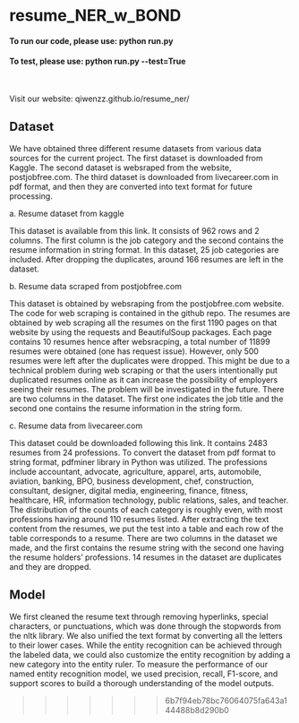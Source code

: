 # resume_NER_w_BOND

#### To run our code, please use: python run.py
#### To test, please use: python run.py --test=True

<br />

Visit our website:
qiwenzz.github.io/resume_ner/

## Dataset
We have obtained three different resume datasets from various data sources for the current project. The first dataset is downloaded from Kaggle. The second dataset is websraped from the website, postjobfree.com. The third dataset is downloaded from livecareer.com in pdf format, and then they are converted into text format for future processing.

a. Resume dataset from kaggle
	
  This dataset is available from this link. It consists of 962 rows and 2 columns. The first column is the job category and the second contains the resume information in string format. In this dataset, 25 job categories are included. After dropping the duplicates,  around 166 resumes are left in the dataset.

b. Resume data scraped from postjobfree.com
	
  This dataset is obtained by websraping from the postjobfree.com website. The code for web scraping is contained in the github repo. The resumes are obtained by web scraping all the resumes on the first 1190 pages on that website by using the requests and BeautifulSoup packages. Each page contains 10 resumes hence after websracping, a total number of 11899 resumes were obtained (one has request issue). However, only 500 resumes were left after the duplicates were dropped. This might be due to a technical problem during web scraping or that the users intentionally put duplicated resumes online as it can increase the possibility of employers seeing their resumes. The problem will be investigated in the future. There are two columns in the dataset. The first one indicates the job title and the second one contains the resume information in the string form. 

c. Resume data from livecareer.com
	
  This dataset could be downloaded following this link. It contains 2483 resumes from 24 professions. To convert the dataset from pdf format to string format, pdfminer library in Python was utilized. The professions include accountant, advocate, agriculture, apparel, arts, automobile, aviation, banking, BPO, business development, chef, construction, consultant, designer, digital media, engineering, finance, fitness, healthcare, HR, information technology, public relations, sales, and teacher. The distribution of the counts of each category is roughly even, with most professions having around 110 resumes listed. After extracting the text content from the resumes, we put the test into a table and each row of the table corresponds to a resume. There are two columns in the dataset we made, and the first contains the resume string with the second one having the resume holders’ professions. 14 resumes in the dataset are duplicates and they are dropped.
  

## Model

We first cleaned the resume text through removing hyperlinks, special characters, or punctuations, which was done through the stopwords from the nltk library. We also unified the text format by converting all the letters to their lower cases. While the entity recognition can be achieved through the labeled data, we could also customize the entity recognition by adding a new category into the entity ruler. To measure the performance of our named entity recognition model, we used precision, recall, F1-score, and support scores to build a thorough understanding of the model outputs. 
>>>>>>> 6b7f94eb78bc76064075fa643a144488b8d290b0
